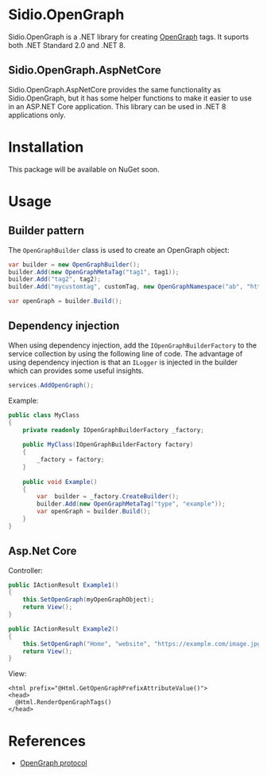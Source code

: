 # Sidio.OpenGraph
Sidio.OpenGraph is a .NET library for creating [OpenGraph](https://ogp.me/) tags. It suports
both .NET Standard 2.0 and .NET 8.

## Sidio.OpenGraph.AspNetCore
Sidio.OpenGraph.AspNetCore provides the same functionality as Sidio.OpenGraph, but it has some
helper functions to make it easier to use in an ASP.NET Core application. This library can be used in .NET 8
applications only.

# Installation
This package will be available on NuGet soon.

# Usage
## Builder pattern
The `OpenGraphBuilder` class is used to create an OpenGraph object:
```csharp
var builder = new OpenGraphBuilder();
builder.Add(new OpenGraphMetaTag("tag1", tag1));
builder.Add("tag2", tag2);
builder.Add("mycustomtag", customTag, new OpenGraphNamespace("ab", "https://example.com/ns#"));

var openGraph = builder.Build();
```

## Dependency injection
When using dependency injection, add the `IOpenGraphBuilderFactory` to the service collection by using the following
line of code. The advantage of using dependency injection is that an `ILogger` is injected in the builder 
which can provides some useful insights.
```csharp
services.AddOpenGraph();
```

Example:
```csharp
public class MyClass
{
    private readonly IOpenGraphBuilderFactory _factory;
    
    public MyClass(IOpenGraphBuilderFactory factory)
    {
        _factory = factory;
    }
    
    public void Example()
    {
        var  builder = _factory.CreateBuilder();
        builder.Add(new OpenGraphMetaTag("type", "example"));
        var openGraph = builder.Build();
    }
}    
```

## Asp.Net Core
Controller:
```csharp
public IActionResult Example1()
{
    this.SetOpenGraph(myOpenGraphObject);
    return View();
}

public IActionResult Example2()
{
    this.SetOpenGraph("Home", "website", "https://example.com/image.jpg", "https://example.com/");   
    return View();
}
```

View:
```cshtml
<html prefix="@Html.GetOpenGraphPrefixAttributeValue()">
<head>
  @Html.RenderOpenGraphTags()
</head>
```


# References
- [OpenGraph protocol](https://ogp.me/)
